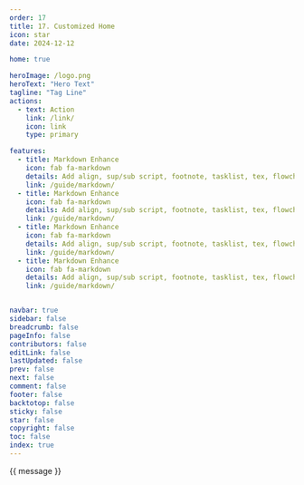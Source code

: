 ```yaml
---
order: 17
title: 17. Customized Home
icon: star
date: 2024-12-12

home: true

heroImage: /logo.png
heroText: "Hero Text"
tagline: "Tag Line"
actions:
  - text: Action
    link: /link/
    icon: link
    type: primary

features:
  - title: Markdown Enhance
    icon: fab fa-markdown
    details: Add align, sup/sub script, footnote, tasklist, tex, flowchart, diagram, mark and presentation support in Markdown
    link: /guide/markdown/
  - title: Markdown Enhance
    icon: fab fa-markdown
    details: Add align, sup/sub script, footnote, tasklist, tex, flowchart, diagram, mark and presentation support in Markdown
    link: /guide/markdown/
  - title: Markdown Enhance
    icon: fab fa-markdown
    details: Add align, sup/sub script, footnote, tasklist, tex, flowchart, diagram, mark and presentation support in Markdown
    link: /guide/markdown/
  - title: Markdown Enhance
    icon: fab fa-markdown
    details: Add align, sup/sub script, footnote, tasklist, tex, flowchart, diagram, mark and presentation support in Markdown
    link: /guide/markdown/


navbar: true
sidebar: false
breadcrumb: false
pageInfo: false
contributors: false
editLink: false
lastUpdated: false
prev: false
next: false
comment: false
footer: false
backtotop: false
sticky: false
star: false
copyright: false
toc: false
index: true
---
```


<script setup>
import { ref } from 'vue'

const message = ref('This is a message.')
</script>

<p>{{ message }}</p>
